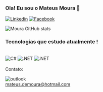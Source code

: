 ### Ola! Eu sou o Mateus Moura 👋
[![Linkedin](https://img.shields.io/badge/LinkedIn-0077B5?style=for-the-badge&logo=linkedin&logoColor=white)](https://www.linkedin.com/in/mateus-moura-208134197/)
[![Facebook](https://img.shields.io/badge/Facebook-1877F2?style=for-the-badge&logo=facebook&logoColor=white)](https://www.facebook.com/mateus.moura.39982631)

![Moura GitHub stats](https://github-readme-stats.vercel.app/api?username=Mateus-de-Moura&show_icons=true&theme=highcontrast)
### Tecnologias que estudo  atualmente !
<div style="display: inline_block"><br/>
  <img align="center" alt="C#" src="https://img.shields.io/badge/C%23-239120?style=for-the-badge&logo=c-sharp&logoColor=white"/>
  <img align="center" alt=".NET" src="https://img.shields.io/badge/.NET-5C2D91?style=for-the-badge&logo=.net&logoColor=white"/>
  <img align="center" alt=".NET" src="https://img.shields.io/badge/Microsoft_SQL_Server-CC2927?style=for-the-badge&logo=microsoft-sql-server&logoColor=white"/>
  </div><br/>
   Contato:<br/>
  
  
  
  ![outlook](https://img.shields.io/badge/Microsoft_Outlook-0078D4?style=for-the-badge&logo=microsoft-outlook&logoColor=white)</br>
  mateus.demoura@hotmail.com
  
  
  



